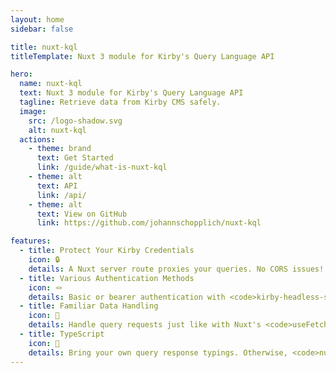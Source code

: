```yaml
---
layout: home
sidebar: false

title: nuxt-kql
titleTemplate: Nuxt 3 module for Kirby's Query Language API

hero:
  name: nuxt-kql
  text: Nuxt 3 module for Kirby's Query Language API
  tagline: Retrieve data from Kirby CMS safely.
  image:
    src: /logo-shadow.svg
    alt: nuxt-kql
  actions:
    - theme: brand
      text: Get Started
      link: /guide/what-is-nuxt-kql
    - theme: alt
      text: API
      link: /api/
    - theme: alt
      text: View on GitHub
      link: https://github.com/johannschopplich/nuxt-kql

features:
  - title: Protect Your Kirby Credentials
    icon: 🔒
    details: A Nuxt server route proxies your queries. No CORS issues!
  - title: Various Authentication Methods
    icon: 🪢
    details: Basic or bearer authentication with <code>kirby-headless-starter</code>.
  - title: Familiar Data Handling
    icon: 🤹
    details: Handle query requests just like with Nuxt's <code>useFetch</code> composable. Caching included.
  - title: TypeScript
    icon: 🦾
    details: Bring your own query response typings. Otherwise, <code>nuxt-kql</code> will provide defaults for you.
---
```

